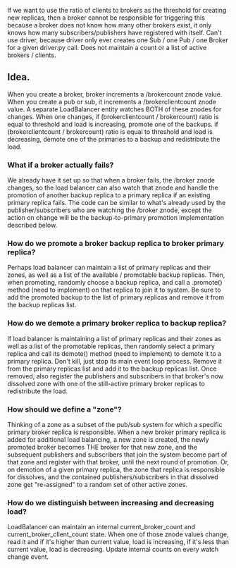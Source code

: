 If we want to use the ratio of clients to brokers as the threshold for creating new replicas, then a broker cannot be responsible for triggering this because a broker does not know how many other brokers exist, it only knows how many subscribers/publishers have registered with itself. Can't use driver, because driver only ever creates one Sub / one Pub / one Broker for a given driver.py call. Does not maintain a count or a list of active brokers / clients.

## Idea.
When you create a broker, broker increments a /brokercount znode value. When you create a pub or sub, it increments a /brokerclientcount znode value. A separate LoadBalancer entity watches BOTH of these znodes for changes. When one changes, if (brokerclientcount / brokercount) ratio is equal to threshold and load is increasing, promote one of the backups. if (brokerclientcount / brokercount) ratio is equal to threshold and load is decreasing, demote one of the primaries to a backup and redistribute the load.

### What if a broker actually fails?
We already have it set up so that when a broker fails, the /broker znode changes, so the load balancer can also watch that znode and handle the promotion of another backup replica to a primary replica if an existing primary replica fails. The code can be similar to what's already used by the publisher/subscribers who are watching the /broker znode, except the action on change will be the backup-to-primary promotion implementation described below.

### How do we promote a broker backup replica to broker primary replica?
Perhaps load balancer can maintain a list of primary replicas and their zones, as well as a list of the available / promotable backup replicas. Then, when promoting, randomly choose a backup replica, and call a .promote() method (need to implement) on that replica to join it to system. Be sure to add the promoted backup to the list of primary replicas and remove it from the backup replicas list.

### How do we demote a primary broker replica to backup replica?
If load balancer is maintaining a list of primary replicas and their zones as well as a list of the promotable replicas, then randomly select a primary replica and call its demote() method (need to implement) to demote it to a primary replica. Don't kill, just stop its main event loop process. Remove it from the primary replicas list and add it to the backup replicas list. Once removed, also register the publishers and subscribers in that broker's now dissolved zone with one of the still-active primary broker replicas to redistribute the load.

### How should we define a "zone"?
Thinking of a zone as a subset of the pub/sub system for which a specific primary broker replica is responsible. When a new broker primary replica is added for additional load balancing, a new zone is created, the newly promoted broker becomes THE broker for that new zone, and the subsequent publishers and subscribers that join the system become part of that zone and register with that broker, until the next round of promotion. Or, on demotion of a given primary replica, the zone that replica is responsible for dissolves, and the contained publishers/subscribers in that dissolved zone get "re-assigned" to a random set of other active zones.


### How do we distinguish between increasing and decreasing load?
LoadBalancer can maintain an internal current_broker_count and current_broker_client_count state. When one of those znode values change, read it and if it's higher than current value, load is increasing, if it's less than current value, load is decreasing. Update internal counts on every watch change event.


<!--
## How do we handle promotion independently of the existing /broker leader election / fault tolerance znode?
This part is not necessary if load balancer randomly selects from list of backups and calls .promote() Create a /promoteelection znode on startup of system. Tell all of the BACKUP replicas (not active/promoted yet) to watch /promoteelection znode for changes. This znode will be changed by the LoadBalancer whenever it is handling a promotion. On change, each backup broker tries to create a /promoted znode. If successful, that is the broker that gets promoted to primary replica. Only one will be able to create it. Broker gets promoted, joins system and then deletes /promoted znode which is not watched (doesn't trigger anything) but will be used for next round of promotions. -->

